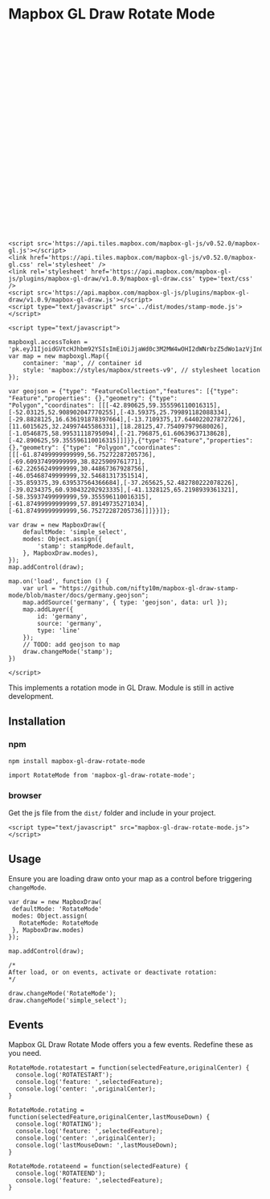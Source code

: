 Mapbox GL Draw Rotate Mode
==========================

<style>
    .button-container {
        text-align: center;
        margin-top: 15px;
    }
    .button-container .btn {
        color: black;
        border: thin black solid;
    }
</style>
<div>
    <div id="map" style="width:100%;height:400px;"></div>

    <script src='https://api.tiles.mapbox.com/mapbox-gl-js/v0.52.0/mapbox-gl.js'></script>
    <link href='https://api.tiles.mapbox.com/mapbox-gl-js/v0.52.0/mapbox-gl.css' rel='stylesheet' />
    <link rel='stylesheet' href='https://api.mapbox.com/mapbox-gl-js/plugins/mapbox-gl-draw/v1.0.9/mapbox-gl-draw.css' type='text/css' />
    <script src='https://api.mapbox.com/mapbox-gl-js/plugins/mapbox-gl-draw/v1.0.9/mapbox-gl-draw.js'></script>
    <script type="text/javascript" src='../dist/modes/stamp-mode.js'></script>

    <script type="text/javascript">

    mapboxgl.accessToken = 'pk.eyJ1IjoidGVtcHJhbm92YSIsImEiOiJjaWd0c3M2MW4wOHI2dWNrbzZ5dWo1azVjIn0.x5sm8OjRxO9zO_uUmxYEqg';
    var map = new mapboxgl.Map({
        container: 'map', // container id
        style: 'mapbox://styles/mapbox/streets-v9', // stylesheet location
    });

    var geojson = {"type": "FeatureCollection","features": [{"type": "Feature","properties": {},"geometry": {"type": "Polygon","coordinates": [[[-42.890625,59.355596110016315],[-52.03125,52.908902047770255],[-43.59375,25.799891182088334],[-29.8828125,16.636191878397664],[-13.7109375,17.644022027872726],[11.6015625,32.24997445586331],[18.28125,47.754097979680026],[-1.0546875,58.99531118795094],[-21.796875,61.60639637138628],[-42.890625,59.355596110016315]]]}},{"type": "Feature","properties": {},"geometry": {"type": "Polygon","coordinates": [[[-61.87499999999999,56.75272287205736],[-69.60937499999999,38.8225909761771],[-62.22656249999999,30.44867367928756],[-46.05468749999999,32.54681317351514],[-35.859375,39.639537564366684],[-37.265625,52.482780222078226],[-39.0234375,60.930432202923335],[-41.1328125,65.2198939361321],[-58.35937499999999,59.355596110016315],[-61.87499999999999,57.89149735271034],[-61.87499999999999,56.75272287205736]]]}}]};

    var draw = new MapboxDraw({
        defaultMode: 'simple_select',
        modes: Object.assign({
            'stamp': stampMode.default,
        }, MapboxDraw.modes),
    });
    map.addControl(draw);

    map.on('load', function () {
        var url = "https://github.com/nifty10m/mapbox-gl-draw-stamp-mode/blob/master/docs/germany.geojson";
        map.addSource('germany', { type: 'geojson', data: url });
        map.addLayer({
            id: 'germany',
            source: 'germany',
            type: 'line'
        });
        // TODO: add geojson to map
        draw.changeMode('stamp');
    })

    </script>
 </div>


This implements a rotation mode in GL Draw. Module is still in active development.

Installation
------------

### npm

```
npm install mapbox-gl-draw-rotate-mode

import RotateMode from 'mapbox-gl-draw-rotate-mode';
```

### browser

Get the js file from the `dist/` folder and include in your project.

```
<script type="text/javascript" src="mapbox-gl-draw-rotate-mode.js"></script>
```

## Usage

Ensure you are loading draw onto your map as a control before triggering `changeMode`.

```
var draw = new MapboxDraw(
 defaultMode: 'RotateMode'
 modes: Object.assign(
   RotateMode: RotateMode
 }, MapboxDraw.modes)
});

map.addControl(draw);

/*
After load, or on events, activate or deactivate rotation:
*/

draw.changeMode('RotateMode');
draw.changeMode('simple_select');
```

## Events

Mapbox GL Draw Rotate Mode offers you a few events. Redefine these as you need.

```
RotateMode.rotatestart = function(selectedFeature,originalCenter) {
  console.log('ROTATESTART');
  console.log('feature: ',selectedFeature);
  console.log('center: ',originalCenter);
}

RotateMode.rotating = function(selectedFeature,originalCenter,lastMouseDown) {
  console.log('ROTATING');
  console.log('feature: ',selectedFeature);
  console.log('center: ',originalCenter);
  console.log('lastMouseDown: ',lastMouseDown);
}

RotateMode.rotateend = function(selectedFeature) {
  console.log('ROTATEEND');
  console.log('feature: ',selectedFeature);
}
```
